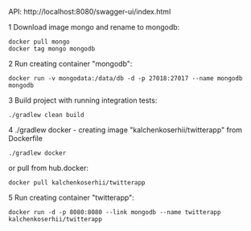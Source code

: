API: http://localhost:8080/swagger-ui/index.html

1 Download image mongo and rename to mongodb:

    docker pull mongo
    docker tag mongo mongodb

2 Run creating container "mongodb":

    docker run -v mongodata:/data/db -d -p 27018:27017 --name mongodb mongodb

3 Build project with running integration tests:

    ./gradlew clean build

4 ./gradlew docker - creating image "kalchenkoserhii/twitterapp" from Dockerfile

    ./gradlew docker

or pull from hub.docker:

    docker pull kalchenkoserhii/twitterapp

5 Run creating container "twitterapp":
    
    docker run -d -p 8080:8080 --link mongodb --name twitterapp kalchenkoserhii/twitterapp
